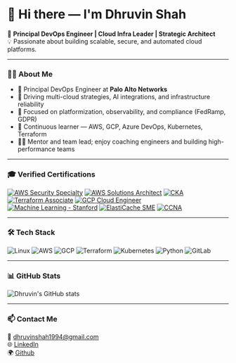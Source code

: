 # 👋 Hi there — I'm Dhruvin Shah

🎯 **Principal DevOps Engineer | Cloud Infra Leader | Strategic Architect**  
💡 Passionate about building scalable, secure, and automated cloud platforms.  

---

### 👨‍💻 About Me

- 🏢 Principal DevOps Engineer at **Palo Alto Networks**
- 🚀 Driving multi-cloud strategies, AI integrations, and infrastructure reliability
- 🔐 Focused on platformization, observability, and compliance (FedRamp, GDPR)
- 🧠 Continuous learner — AWS, GCP, Azure DevOps, Kubernetes, Terraform
- 👨‍🏫 Mentor and team lead; enjoy coaching engineers and building high-performance teams

---

### 🎓 Verified Certifications

[![AWS Security Specialty](https://img.shields.io/badge/AWS%20Security%20Specialty-Passed-yellow?logo=amazon-aws&logoColor=white)](https://www.credly.com/)
[![AWS Solutions Architect](https://img.shields.io/badge/AWS%20Solutions%20Architect%20Associate-Passed-orange?logo=amazon-aws&logoColor=white)](https://www.credly.com/)
[![CKA](https://img.shields.io/badge/CKA-Certified%20Kubernetes%20Administrator-blue?logo=kubernetes&logoColor=white)](https://www.credly.com/)
[![Terraform Associate](https://img.shields.io/badge/Terraform%20Associate-HashiCorp-623CE4?logo=terraform&logoColor=white)](https://www.credly.com/)
[![GCP Cloud Engineer](https://img.shields.io/badge/GCP%20Cloud%20Engineer-Passed-4285F4?logo=google-cloud&logoColor=white)](https://www.credly.com/)
[![Machine Learning - Stanford](https://img.shields.io/badge/Stanford%20ML%20Certificate-Completed-red?logo=google-colab&logoColor=white)](https://www.linkedin.com/learning/)
[![ElastiCache SME](https://img.shields.io/badge/ElastiCache%20SME-AWS-blue?logo=amazon-aws&logoColor=white)](https://www.linkedin.com/)
[![CCNA](https://img.shields.io/badge/CCNA-Cisco-blue?logo=cisco&logoColor=white)](https://www.credly.com/)

---

### 🛠️ Tech Stack

![Linux](https://img.shields.io/badge/Linux-FCC624?logo=linux&logoColor=black&style=flat)
![AWS](https://img.shields.io/badge/AWS-232F3E?logo=amazon-aws&logoColor=white&style=flat)
![GCP](https://img.shields.io/badge/GCP-4285F4?logo=google-cloud&logoColor=white&style=flat)
![Terraform](https://img.shields.io/badge/Terraform-623CE4?logo=terraform&logoColor=white)
![Kubernetes](https://img.shields.io/badge/Kubernetes-326CE5?logo=kubernetes&logoColor=white)
![Python](https://img.shields.io/badge/Python-3776AB?logo=python&logoColor=white)
![GitLab](https://img.shields.io/badge/GitLab-FC6D26?logo=gitlab&logoColor=white)

---

### 📊 GitHub Stats

![Dhruvin's GitHub stats](https://github-readme-stats.vercel.app/api?username=Dhruvin1&show_icons=true&theme=tokyonight)

---

### 📫 Contact Me

📧 dhruvinshah1994@gmail.com  
🌐 [LinkedIn](https://www.linkedin.com/in/dhruvinshah1994/)  
🌍 [Github](https://github.com/Dhruvin1)

